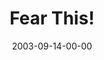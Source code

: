 ---
layout: message
category: message
series: "Fear Factor"
title: "Fear This!"
date: 2003-09-14-00-00
message_id: 206
audio: "http://s3.amazonaws.com/crossroads-media/media/legacy/mp3/FF_02_09-14-03_Fear_This.mp3"
audio-duration: "34:09"
explicit: false
---